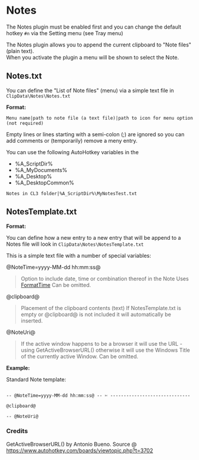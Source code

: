 ﻿# Notes

The Notes plugin must be enabled first and you can change the default hotkey `#n`
via the Setting menu (see Tray menu)

The Notes plugin allows you to append the current clipboard to "Note files" (plain text).  
When you activate the plugin a menu will be shown to select the Note.

## Notes.txt

You can define the "List of Note files" (menu) via a simple text file in `ClipData\Notes\Notes.txt`

**Format:**

`Menu name|path to note file (a text file)|path to icon for menu option (not required)`

Empty lines or lines starting with a semi-colon (;) are ignored so you can add comments or (temporarily) remove a meny entry.

You can use the following AutoHotkey variables in the 

- %A_ScriptDir%
- %A_MyDocuments%
- %A_Desktop%
- %A_DesktopCommon%

`Notes in CL3 folder|%A_ScriptDir%\MyNotesTest.txt`

## NotesTemplate.txt

**Format:**

You can define how a new entry to a new entry that will be append to a Notes file will look in `ClipData\Notes\NotesTemplate.txt`

This is a simple text file with a number of special variables:

@NoteTime=yyyy-MM-dd hh:mm:ss@
> Option to include date, time or combination thereof in the Note
> Uses [FormatTime](https://autohotkey.com/docs/commands/FormatTime.htm)
> Can be omitted.

@clipboard@
> Placement of the clipboard contents (text)
> If NotesTemplate.txt is empty or @clipboard@ is not 
> included it will automatically be inserted.

@NoteUri@
> If the active window happens to be a browser it will use the URL - using GetActiveBrowserURL()
> otherwise it will use the Windows Title of the currently active Window.
> Can be omitted.

**Example:**

Standard Note template:

```

-- @NoteTime=yyyy-MM-dd hh:mm:ss@ -- ✄ ------------------------------

@clipboard@

-- @NoteUri@

```


### Credits

GetActiveBrowserURL() by Antonio Bueno. Source @ https://www.autohotkey.com/boards/viewtopic.php?t=3702
